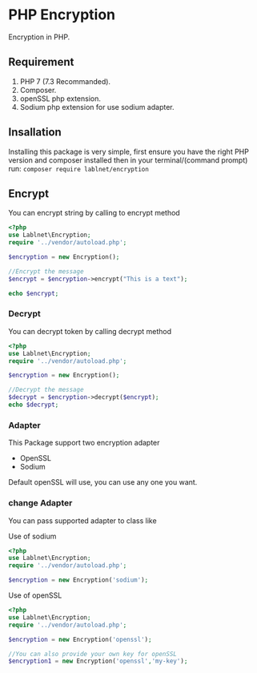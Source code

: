 # PHP Encryption
Encryption in PHP.

## Requirement
1. PHP 7 (7.3 Recommanded).
2. Composer.
3. openSSL php extension.
4. Sodium php extension for use sodium adapter.

## Insallation
Installing this package is very simple, first ensure you have the right PHP version and composer installed then in your terminal/(command prompt) run:
``` composer require lablnet/encryption ```


## Encrypt
You can encrypt string by calling to encrypt method

```php 
<?php 
use Lablnet\Encryption;
require '../vendor/autoload.php';

$encryption = new Encryption();

//Encrypt the message
$encrypt = $encryption->encrypt("This is a text");

echo $encrypt;
```

### Decrypt
You can decrypt token by calling decrypt method 

```php 
<?php 
use Lablnet\Encryption;
require '../vendor/autoload.php';

$encryption = new Encryption();

//Decrypt the message
$decrypt = $encryption->decrypt($encrypt);	
echo $decrypt;
```

### Adapter
This Package support two encryption adapter
- OpenSSL
- Sodium

Default openSSL will use,
you can use any one you want.

### change Adapter
You can pass supported adapter to class like

Use of sodium
```php 
<?php 
use Lablnet\Encryption;
require '../vendor/autoload.php';

$encryption = new Encryption('sodium');
```
Use of openSSL
```php 
<?php 
use Lablnet\Encryption;
require '../vendor/autoload.php';

$encryption = new Encryption('openssl');

//You can also provide your own key for openSSL
$encryption1 = new Encryption('openssl','my-key');
```
